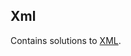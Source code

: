 
## Xml
Contains solutions to [XML](https://www.hackerrank.com/domains/python?filters%5Bsubdomains%5D%5B%5D=xml).

<br/>